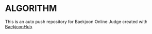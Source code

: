 # ALGORITHM
This is an auto push repository for Baekjoon Online Judge created with [BaekjoonHub](https://github.com/BaekjoonHub/BaekjoonHub).

